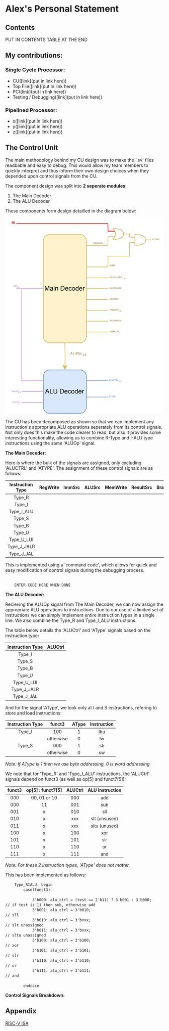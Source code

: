 # Alex's Personal Statement #
## Contents ##

PUT IN CONTENTS TABLE AT THE END

## My contributions: ##

### Single Cycle Processor: ###

- CU([link](put in link here))
- Top File([link](put in link here))
- PC([link](put in link here))
- Testing / Debugging([link](put in link here))

### Pipelined Processor: ###
- x([link](put in link here))
- y([link](put in link here))
- z([link](put in link here))


## The Control Unit ##

The main methodology behind my CU design was to make the '.sv' files readbable and easy to debug. This would allow my team members to quickly interpret and thus inform their own design choices when they depended upon control signals from the CU.

The component design was split into **2 seperate modules**:

1. The Main Decoder
2. The ALU Decoder

These components form design detailled in the diagram below:

![CU Design Diagram](src/CU_Design.png)

The CU has been decomposed as shown so that we can implement any instruction's appropriate ALU operations seperately from its control signals. Not only does this make the code clearer to read, but also it provides some interesting functionality, allowing us to combine R-Type and I-ALU type instructions using the same 'ALUOp' signal.

**The Main Decoder:**

Here is where the bulk of the signals are assigned, only excluding 'ALUCTRL' and 'ATYPE'. The assignment of these control signals are as follows:

| Instruction Type | RegWrite | ImmSrc | ALUSrc | MemWrite | ResultSrc | Branch | ALUOp | Jump | JumpSrc |
| :--------------: | :------: | :----: | :----: | :------: | :-------: | :----: | :---: | :--: | :-----: |
| Type_R           |          |        |        |          |           |        |       |      |         |
| Type_I           |          |        |        |          |           |        |       |      |         |
| Type_I_ALU       |          |        |        |          |           |        |       |      |         |
| Type_S           |          |        |        |          |           |        |       |      |         |
| Type_B           |          |        |        |          |           |        |       |      |         |
| Type_U           |          |        |        |          |           |        |       |      |         |
| Type_U_LUI       |          |        |        |          |           |        |       |      |         |
| Type_J_JALR      |          |        |        |          |           |        |       |      |         |
| Type_J_JAL       |          |        |        |          |           |        |       |      |         | 

This is implemented using a 'command code', which allows for quick and easy modification of control signals during the debugging process.

```

    ENTER CODE HERE WHEN DONE

```

**The ALU Decoder:**

Recieving the ALUOp signal from The Main Decoder, we can now assign the appropriate ALU operations to instructions. Due to our use of a limited set of instructions we can simply implement entire instruction types in a single line. We also combine the Type_R and Type_I_ALU instructions.

The table below details the 'ALUCtrl' and 'AType' signals based on the instruction type:

| Instruction Type | ALUCtrl | 
| :--------------: | :-----: | 
| Type_I           |         | 
| Type_S           |         | 
| Type_B           |         | 
| Type_U           |         | 
| Type_U_LUI       |         | 
| Type_J_JALR      |         | 
| Type_J_JAL       |         | 

And for the signal 'AType', we look only at I and S instructions, refering to store and load instructions:

| Instruction Type | funct3  | AType  | Instruction |
| :--------------: | :----:  | :---:  | :---------: |
| Type_I           |  100    |   1    |    lbu      |
|                  |otherwise|   0    |    lw       | 
| Type_S           |  000    |   1    |    sb       |
|                  |otherwise|   0    |    sw       | 

*Note: If AType is 1 then we use byte addressing, 0 is word addressing*    

We note that for 'Type_R' and 'Type_I_ALU' instructions, the 'ALUCtrl' signals depend on funct3 (as well as op[5] and funct7[5]):

| funct3 | op[5] : funct7[5] | ALUCtrl | ALU Instruction |
| :----: | :---------------: | :-----: | :-------------: |
|  000   |  00, 01 or 10     |   000   |  add            | 
|  000   |    11             |   001   |  sub            |
|  001   |     x             |   010   |  sll            | 
|  010   |     x             |   xxx   |  slt (unsused)  | 
|  011   |     x             |   xxx   |  sltu (unused)  | 
|  100   |     x             |   100   |  xor            | 
|  101   |     x             |   101   |  slr            | 
|  110   |     x             |   110   |  or             | 
|  111   |     x             |   111   |  and            | 

*Note: For these 2 instruction types, 'AType' does not matter.*

This has been implemented as follows:
```
    Type_RIALU: begin
        case(funct3)

            3'b000: alu_ctrl = (test == 2'b11) ? 3'b001 : 3'b000;    // if test is 11 then sub, otherwise add
            3'b001: alu_ctrl = 3'b010;                                // sll
            3'b010: alu_ctrl = 3'bxxx;                                // slt unassigned
            3'b011: alu_ctrl = 3'bxxx;                                // sltu unassigned
            3'b100: alu_ctrl = 3'b100;                                // xor
            3'b101: alu_ctrl = 3'b101;                                // slr
            3'b110: alu_ctrl = 3'b110;                                // or
            3'b111: alu_ctrl = 3'b111;                                // and

        endcase

```
**Control Signals Breakdown:**


## Appendix ##

[RISC-V ISA](src/RISC-V_ISA.png)
